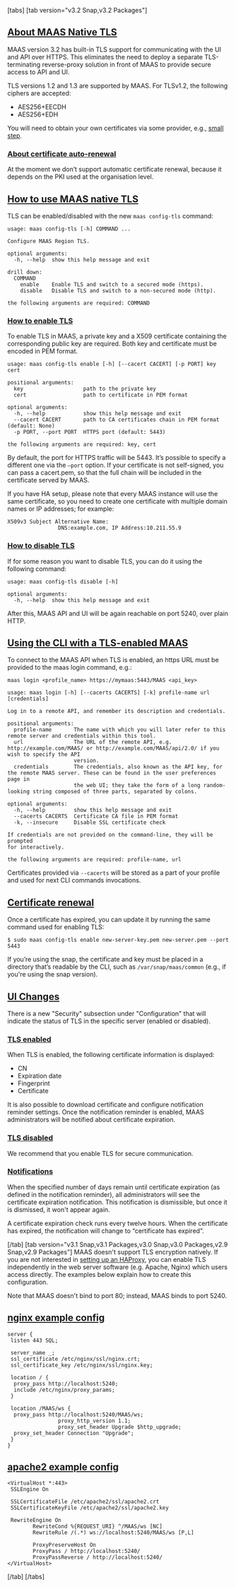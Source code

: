 <!-- "How to enable TLS encryption" -->
[tabs]
[tab version="v3.2 Snap,v3.2 Packages"]
<a href="#heading--about-maas-native-tls"><h2 id="heading--about-maas-native-tls">About MAAS Native TLS</h2></a>

MAAS version 3.2 has built-in TLS support for communicating with the UI and API over HTTPS. This eliminates the need to deploy a separate TLS-terminating reverse-proxy solution in front of MAAS to provide secure access to API and UI.

TLS versions 1.2 and 1.3 are supported by MAAS. For TLSv1.2, the following ciphers are accepted:

- AES256+EECDH
- AES256+EDH

You will need to obtain your own certificates via some provider, e.g., [small step](https://smallstep.com/docs/step-ca).

<a href="#heading--about-auto-renewal-for-certificates"><h3 id="heading--about-auto-renewal-for-certificates">About certificate auto-renewal</h3></a>

At the moment we don’t support automatic certificate renewal, because it depends on the PKI used at the organisation level. 

<a href="#heading--how-to-use-maas-native-tls"><h2 id="heading--how-to-use-maas-native-tls">How to use MAAS native TLS</h2></a>

TLS can be enabled/disabled with the new `maas config-tls` command:

```nohighlight
usage: maas config-tls [-h] COMMAND ...

Configure MAAS Region TLS.

optional arguments:
  -h, --help  show this help message and exit

drill down:
  COMMAND
    enable    Enable TLS and switch to a secured mode (https).
    disable   Disable TLS and switch to a non-secured mode (http).

the following arguments are required: COMMAND
```

<a href="#heading--how-to-enable-tls"><h3 id="heading--how-to-enable-tls">How to enable TLS</h3></a>

To enable TLS in MAAS, a private key and a X509 certificate containing the corresponding public key are required. Both key and certificate must be encoded in PEM format.

```nohighlight
usage: maas config-tls enable [-h] [--cacert CACERT] [-p PORT] key cert

positional arguments:
  key                   path to the private key
  cert                  path to certificate in PEM format

optional arguments:
  -h, --help            show this help message and exit
  --cacert CACERT       path to CA certificates chain in PEM format (default: None)
  -p PORT, --port PORT  HTTPS port (default: 5443)

the following arguments are required: key, cert
```

By default, the port for HTTPS traffic will be 5443. It’s possible to specify a different one via the `–port` option.  If your certificate is not self-signed, you can pass a cacert.pem, so that the full chain will be included in the certificate served by MAAS.

If you have HA setup, please note that every MAAS instance will use the same certificate, so you need to create one certificate with multiple domain names or IP addresses; for example:

```nohighlight
X509v3 Subject Alternative Name:
                DNS:example.com, IP Address:10.211.55.9
```

<a href="#heading--how-to-disable-tls"><h3 id="heading--how-to-disable-tls">How to disable TLS</h3></a>

If for some reason you want to disable TLS, you can do it using the following command:

```nohighlight
usage: maas config-tls disable [-h]

optional arguments:
  -h, --help  show this help message and exit
```

After this, MAAS API and UI will be again reachable on port 5240, over plain HTTP.

<a href="#heading--using-the-cli-with-a-tls-enabled-maas"><h2 id="heading--using-the-cli-with-a-tls-enabled-maas">Using the CLI with a TLS-enabled MAAS</h2></a>

To connect to the MAAS API when TLS is enabled, an https URL must be provided to the maas login command, e.g.:

```nohighlight
maas login <profile_name> https://mymaas:5443/MAAS <api_key>

usage: maas login [-h] [--cacerts CACERTS] [-k] profile-name url [credentials]

Log in to a remote API, and remember its description and credentials.

positional arguments:
  profile-name       The name with which you will later refer to this remote server and credentials within this tool.
  url                The URL of the remote API, e.g. http://example.com/MAAS/ or http://example.com/MAAS/api/2.0/ if you wish to specify the API
                     version.
  credentials        The credentials, also known as the API key, for the remote MAAS server. These can be found in the user preferences page in
                     the web UI; they take the form of a long random-looking string composed of three parts, separated by colons.

optional arguments:
  -h, --help         show this help message and exit
  --cacerts CACERTS  Certificate CA file in PEM format
  -k, --insecure     Disable SSL certificate check

If credentials are not provided on the command-line, they will be prompted
for interactively.

the following arguments are required: profile-name, url
```

Certificates provided via `--cacerts` will be stored as a part of your profile and used for next CLI commands invocations.

<a href="#heading--certificate-renewal"><h2 id="heading--certificate-renewal">Certificate renewal</h2></a>

Once a certificate has expired, you can update it by running the same command used for enabling TLS:

``` nohighlight
$ ​​sudo maas config-tls enable new-server-key.pem new-server.pem --port 5443
```

If you’re using the snap, the certificate and key must be placed in a directory that’s readable by the CLI, such as `/var/snap/maas/common` (e.g., if you're using the snap version).

<a href="#heading--ui-changes"><h2 id="#heading--ui-changes">UI Changes</h2></a>

There is a new "Security" subsection under "Configuration" that will indicate the status of TLS in the specific server (enabled or disabled).

<a href="#heading--tls-enabled"><h3 id="heading--tls-enabled">TLS enabled</h3></a>

When TLS is enabled, the following certificate information is displayed:

- CN 
- Expiration date
- Fingerprint
- Certificate

It is also possible to download certificate and configure notification reminder settings. Once the notification reminder is enabled, MAAS administrators will be notified about certificate expiration.

<a href="#heading--tls-disabled"><h3 id="heading--tls-disabled">TLS disabled</h3></a>

We recommend that you enable TLS for secure communication.

<a href="#heading--notifications"><h3 id="heading--notifications">Notifications</h3></a>

When the specified number of days remain until certificate expiration (as defined in the notification reminder), all administrators will see the certificate expiration notification. This notification is dismissible, but once it is dismissed, it won't appear again.

A certificate expiration check runs every twelve hours.  When the certificate has expired, the notification will change to “certificate has expired”.

[/tab]
[tab version="v3.1 Snap,v3.1 Packages,v3.0 Snap,v3.0 Packages,v2.9 Snap,v2.9 Packages"]
MAAS doesn't support TLS encryption natively.  If you are not interested in [setting up an HAProxy](/t/how-to-enable-high-availability/5120#heading--load-balancing-with-haproxy-optional), you can enable TLS independently in the web server software (e.g. Apache, Nginx) which users access directly.  The examples below explain how to create this configuration.

Note that MAAS doesn't bind to port 80; instead, MAAS binds to port 5240.

<a href="#heading--nginx"><h2 id="heading--nginx">nginx example config</h2></a>

    server {
     listen 443 SQL;

     server_name _;
     ssl_certificate /etc/nginx/ssl/nginx.crt;
     ssl_certificate_key /etc/nginx/ssl/nginx.key;

     location / {
      proxy_pass http://localhost:5240;
      include /etc/nginx/proxy_params;
     }

     location /MAAS/ws {
      proxy_pass http://localhost:5240/MAAS/ws;
                    proxy_http_version 1.1;
                    proxy_set_header Upgrade $http_upgrade;
      proxy_set_header Connection "Upgrade";
     }
    }

<a href="#heading--apache2"><h2 id="heading--apache2">apache2 example config</h2></a>

    <VirtualHost *:443>
     SSLEngine On

     SSLCertificateFile /etc/apache2/ssl/apache2.crt
     SSLCertificateKeyFile /etc/apache2/ssl/apache2.key

     RewriteEngine On
            RewriteCond %{REQUEST_URI} ^/MAAS/ws [NC]
            RewriteRule /(.*) ws://localhost:5240/MAAS/ws [P,L]

            ProxyPreserveHost On
            ProxyPass / http://localhost:5240/
            ProxyPassReverse / http://localhost:5240/
    </VirtualHost>
[/tab]
[/tabs]
